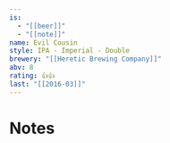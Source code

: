 ```yaml
---
is:
  - "[[beer]]"
  - "[[note]]"
name: Evil Cousin
style: IPA - Imperial - Double
brewery: "[[Heretic Brewing Company]]"
abv: 8
rating: 👍👍
last: "[[2016-03]]"
---
```

# Notes

